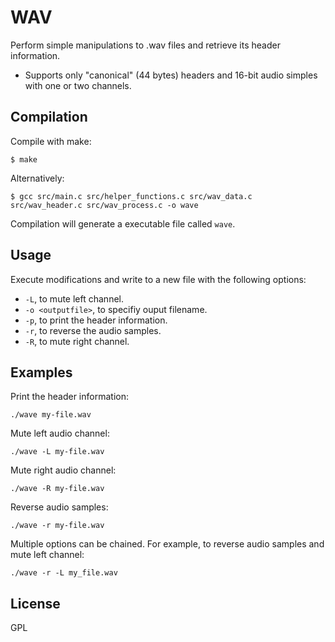 # WAV

Perform simple manipulations to .wav files and retrieve its header information.

- Supports only "canonical" (44 bytes) headers and 16-bit audio simples with one or two channels.

## Compilation

Compile with make:

```
$ make
```

Alternatively:

```
$ gcc src/main.c src/helper_functions.c src/wav_data.c src/wav_header.c src/wav_process.c -o wave
```

Compilation will generate a executable file called `wave`.

## Usage

Execute modifications and write to a new file with the following options:

- `-L`, to mute left channel.
- `-o <outputfile>`, to specifiy ouput filename.
- `-p`, to print the header information.
- `-r`, to reverse the audio samples.
- `-R`, to mute right channel.

## Examples

Print the header information:

```
./wave my-file.wav
```

Mute left audio channel:

```
./wave -L my-file.wav
```

Mute right audio channel:

```
./wave -R my-file.wav
```

Reverse audio samples:

```
./wave -r my-file.wav
```

Multiple options can be chained. For example, to reverse audio samples and mute left channel:

```
./wave -r -L my_file.wav
```

## License

GPL

